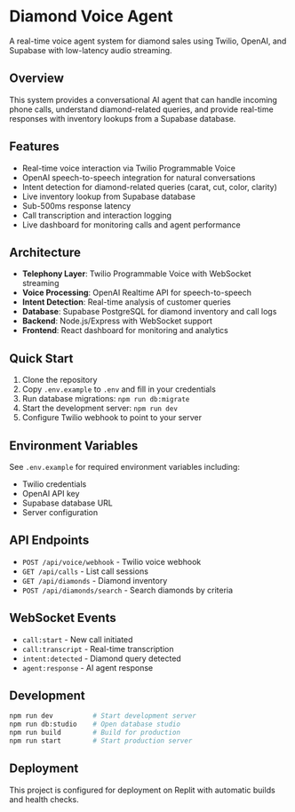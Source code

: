 # Diamond Voice Agent

A real-time voice agent system for diamond sales using Twilio, OpenAI, and Supabase with low-latency audio streaming.

## Overview

This system provides a conversational AI agent that can handle incoming phone calls, understand diamond-related queries, and provide real-time responses with inventory lookups from a Supabase database.

## Features

- Real-time voice interaction via Twilio Programmable Voice
- OpenAI speech-to-speech integration for natural conversations
- Intent detection for diamond-related queries (carat, cut, color, clarity)
- Live inventory lookup from Supabase database
- Sub-500ms response latency
- Call transcription and interaction logging
- Live dashboard for monitoring calls and agent performance

## Architecture

- **Telephony Layer**: Twilio Programmable Voice with WebSocket streaming
- **Voice Processing**: OpenAI Realtime API for speech-to-speech
- **Intent Detection**: Real-time analysis of customer queries
- **Database**: Supabase PostgreSQL for diamond inventory and call logs
- **Backend**: Node.js/Express with WebSocket support
- **Frontend**: React dashboard for monitoring and analytics

## Quick Start

1. Clone the repository
2. Copy `.env.example` to `.env` and fill in your credentials
3. Run database migrations: `npm run db:migrate`
4. Start the development server: `npm run dev`
5. Configure Twilio webhook to point to your server

## Environment Variables

See `.env.example` for required environment variables including:
- Twilio credentials
- OpenAI API key
- Supabase database URL
- Server configuration

## API Endpoints

- `POST /api/voice/webhook` - Twilio voice webhook
- `GET /api/calls` - List call sessions
- `GET /api/diamonds` - Diamond inventory
- `POST /api/diamonds/search` - Search diamonds by criteria

## WebSocket Events

- `call:start` - New call initiated
- `call:transcript` - Real-time transcription
- `intent:detected` - Diamond query detected
- `agent:response` - AI agent response

## Development

```bash
npm run dev          # Start development server
npm run db:studio    # Open database studio
npm run build        # Build for production
npm run start        # Start production server
```

## Deployment

This project is configured for deployment on Replit with automatic builds and health checks.